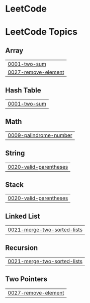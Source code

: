 # LeetCode
<!---LeetCode Topics Start-->
# LeetCode Topics
## Array
|  |
| ------- |
| [0001-two-sum](https://github.com/deekshith15kumar/LeetCode/tree/master/0001-two-sum) |
| [0027-remove-element](https://github.com/deekshith15kumar/LeetCode/tree/master/0027-remove-element) |
## Hash Table
|  |
| ------- |
| [0001-two-sum](https://github.com/deekshith15kumar/LeetCode/tree/master/0001-two-sum) |
## Math
|  |
| ------- |
| [0009-palindrome-number](https://github.com/deekshith15kumar/LeetCode/tree/master/0009-palindrome-number) |
## String
|  |
| ------- |
| [0020-valid-parentheses](https://github.com/deekshith15kumar/LeetCode/tree/master/0020-valid-parentheses) |
## Stack
|  |
| ------- |
| [0020-valid-parentheses](https://github.com/deekshith15kumar/LeetCode/tree/master/0020-valid-parentheses) |
## Linked List
|  |
| ------- |
| [0021-merge-two-sorted-lists](https://github.com/deekshith15kumar/LeetCode/tree/master/0021-merge-two-sorted-lists) |
## Recursion
|  |
| ------- |
| [0021-merge-two-sorted-lists](https://github.com/deekshith15kumar/LeetCode/tree/master/0021-merge-two-sorted-lists) |
## Two Pointers
|  |
| ------- |
| [0027-remove-element](https://github.com/deekshith15kumar/LeetCode/tree/master/0027-remove-element) |
<!---LeetCode Topics End-->